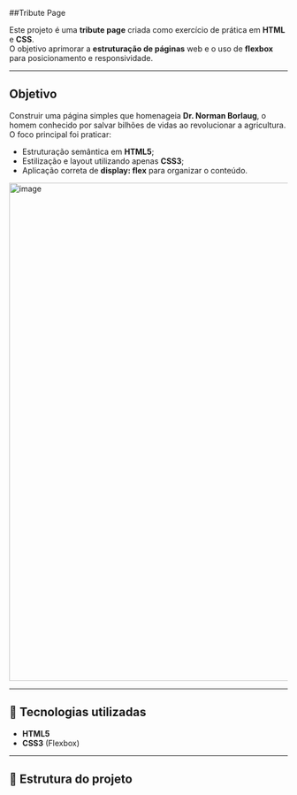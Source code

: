 ##Tribute Page

Este projeto é uma **tribute page** criada como exercício de prática em **HTML** e **CSS**.  
O objetivo aprimorar a **estruturação de páginas** web e o uso de **flexbox** para posicionamento e responsividade.

---

## Objetivo
Construir uma página simples que homenageia **Dr. Norman Borlaug**, o homem conhecido por salvar bilhões de vidas ao revolucionar a agricultura.  
O foco principal foi praticar:
- Estruturação semântica em **HTML5**;
- Estilização e layout utilizando apenas **CSS3**;
- Aplicação correta de **display: flex** para organizar o conteúdo.
<img width="1893" height="900" alt="image" src="https://github.com/user-attachments/assets/bdef4d9b-d57a-4323-bf09-aead0030c1aa" />


----

## 🚀 Tecnologias utilizadas
- **HTML5**
- **CSS3** (Flexbox)

---

## 📂 Estrutura do projeto
